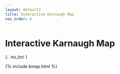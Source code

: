 ```yaml
---
layout: default2
title: Interactive Karnaugh Map
nav_order: 6
---
```


# Interactive Karnaugh Map
{: .no_toc }

{% include kmap.html %}
